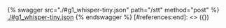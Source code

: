 [#references:start]: <> ({ "template": "openapi" })
{% swagger src="./#g1_whisper-tiny.json" path="/stt" method="post" %}
[./#g1_whisper-tiny.json](./#g1_whisper-tiny.json)
{% endswagger %}
[#references:end]: <> ({})